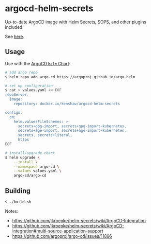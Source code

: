 # argocd-helm-secrets

Up-to-date ArgoCD image with Helm Secrets, SOPS, and other plugins included.

See [here](https://github.com/jkroepke/helm-secrets/wiki/ArgoCD-Integration).

## Usage

Use with the [ArgoCD `helm` Chart](https://artifacthub.io/packages/helm/argo/argo-cd):

```sh
# add argo repo
$ helm repo add argo-cd https://argoproj.github.io/argo-helm

# set up configuration
$ cat > values.yaml << EOF
repoServer:
  image:
    repository: docker.io/kenshaw/argocd-helm-secrets

configs:
  cm:
    helm.valuesFileSchemes: >-
      secrets+gpg-import, secrets+gpg-import-kubernetes,
      secrets+age-import, secrets+age-import-kubernetes,
      secrets, secrets+literal,
      https
EOF

# install/upgrade chart
$ helm upgrade \
    --install \
    --namespace argo-cd \
    --values values.yaml \
    argo-cd/argo-cd
```

## Building

```sh
$ ./build.sh
```

Notes:

- https://github.com/jkroepke/helm-secrets/wiki/ArgoCD-Integration
- https://github.com/jkroepke/helm-secrets/wiki/ArgoCD-Integration#multi-source-application-support
- https://github.com/argoproj/argo-cd/issues/11866
